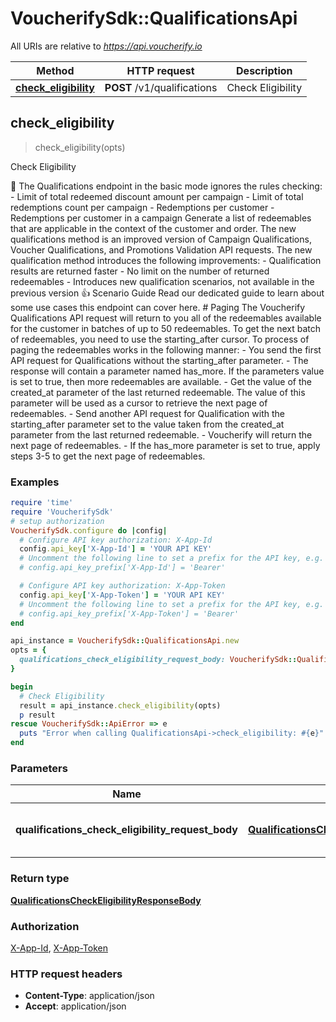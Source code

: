 # VoucherifySdk::QualificationsApi

All URIs are relative to *https://api.voucherify.io*

| Method | HTTP request | Description |
| ------ | ------------ | ----------- |
| [**check_eligibility**](QualificationsApi.md#check_eligibility) | **POST** /v1/qualifications | Check Eligibility |


## check_eligibility

> <QualificationsCheckEligibilityResponseBody> check_eligibility(opts)

Check Eligibility

  🚧 The Qualifications endpoint in the basic mode ignores the rules checking:    - Limit of total redeemed discount amount per campaign  - Limit of total redemptions count per campaign  - Redemptions per customer  - Redemptions per customer in a campaign  Generate a list of redeemables that are applicable in the context of the customer and order. The new qualifications method is an improved version of Campaign Qualifications, Voucher Qualifications, and Promotions Validation API requests. The new qualification method introduces the following improvements: - Qualification results are returned faster - No limit on the number of returned redeemables - Introduces new qualification scenarios, not available in the previous version  👍 Scenario Guide  Read our dedicated guide to learn about some use cases this endpoint can cover here. # Paging  The Voucherify Qualifications API request will return to you all of the redeemables available for the customer in batches of up to 50 redeemables. To get the next batch of redeemables, you need to use the starting_after cursor. To process of paging the redeemables works in the following manner: - You send the first API request for Qualifications without the starting_after parameter. - The response will contain a parameter named has_more. If the parameters value is set to true, then more redeemables are available. - Get the value of the created_at parameter of the last returned redeemable. The value of this parameter will be used as a cursor to retrieve the next page of redeemables. - Send another API request for Qualification with the starting_after parameter set to the value taken from the created_at parameter from the last returned redeemable. - Voucherify will return the next page of redeemables. - If the has_more parameter is set to true, apply steps 3-5 to get the next page of redeemables.

### Examples

```ruby
require 'time'
require 'VoucherifySdk'
# setup authorization
VoucherifySdk.configure do |config|
  # Configure API key authorization: X-App-Id
  config.api_key['X-App-Id'] = 'YOUR API KEY'
  # Uncomment the following line to set a prefix for the API key, e.g. 'Bearer' (defaults to nil)
  # config.api_key_prefix['X-App-Id'] = 'Bearer'

  # Configure API key authorization: X-App-Token
  config.api_key['X-App-Token'] = 'YOUR API KEY'
  # Uncomment the following line to set a prefix for the API key, e.g. 'Bearer' (defaults to nil)
  # config.api_key_prefix['X-App-Token'] = 'Bearer'
end

api_instance = VoucherifySdk::QualificationsApi.new
opts = {
  qualifications_check_eligibility_request_body: VoucherifySdk::QualificationsCheckEligibilityRequestBody.new # QualificationsCheckEligibilityRequestBody | Define order and customer context.
}

begin
  # Check Eligibility
  result = api_instance.check_eligibility(opts)
  p result
rescue VoucherifySdk::ApiError => e
  puts "Error when calling QualificationsApi->check_eligibility: #{e}"
end
```

### Parameters

| Name | Type | Description | Notes |
| ---- | ---- | ----------- | ----- |
| **qualifications_check_eligibility_request_body** | [**QualificationsCheckEligibilityRequestBody**](QualificationsCheckEligibilityRequestBody.md) | Define order and customer context. | [optional] |

### Return type

[**QualificationsCheckEligibilityResponseBody**](QualificationsCheckEligibilityResponseBody.md)

### Authorization

[X-App-Id](../README.md#X-App-Id), [X-App-Token](../README.md#X-App-Token)

### HTTP request headers

- **Content-Type**: application/json
- **Accept**: application/json

